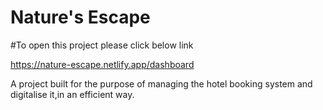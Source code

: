 # Nature's Escape
#To open this project please click below link

https://nature-escape.netlify.app/dashboard

A project built for the purpose of managing the hotel booking system and digitalise it,in an efficient way.
